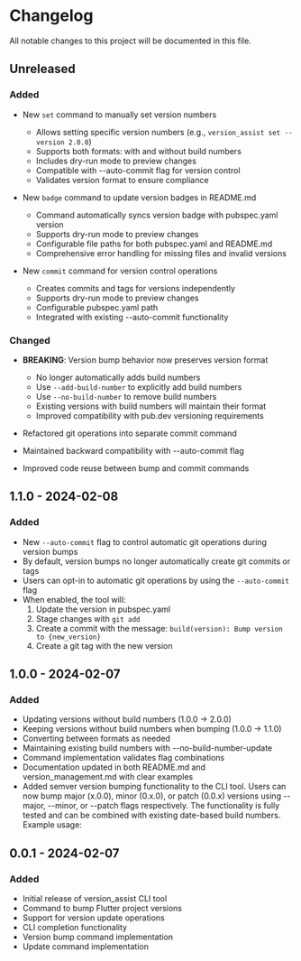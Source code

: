# Changelog

All notable changes to this project will be documented in this file.

## Unreleased

### Added

- New `set` command to manually set version numbers
  - Allows setting specific version numbers (e.g., `version_assist set --version 2.0.0`)
  - Supports both formats: with and without build numbers
  - Includes dry-run mode to preview changes
  - Compatible with --auto-commit flag for version control
  - Validates version format to ensure compliance

- New `badge` command to update version badges in README.md
  - Command automatically syncs version badge with pubspec.yaml version
  - Supports dry-run mode to preview changes
  - Configurable file paths for both pubspec.yaml and README.md
  - Comprehensive error handling for missing files and invalid versions

- New `commit` command for version control operations
  - Creates commits and tags for versions independently
  - Supports dry-run mode to preview changes
  - Configurable pubspec.yaml path
  - Integrated with existing --auto-commit functionality

### Changed

- **BREAKING**: Version bump behavior now preserves version format
  - No longer automatically adds build numbers
  - Use `--add-build-number` to explicitly add build numbers
  - Use `--no-build-number` to remove build numbers
  - Existing versions with build numbers will maintain their format
  - Improved compatibility with pub.dev versioning requirements

- Refactored git operations into separate commit command
- Maintained backward compatibility with --auto-commit flag
- Improved code reuse between bump and commit commands

## 1.1.0 - 2024-02-08

### Added

- New `--auto-commit` flag to control automatic git operations during version bumps
- By default, version bumps no longer automatically create git commits or tags
- Users can opt-in to automatic git operations by using the `--auto-commit` flag
- When enabled, the tool will:
  1. Update the version in pubspec.yaml
  2. Stage changes with `git add`
  3. Create a commit with the message: `build(version): Bump version to {new_version}`
  4. Create a git tag with the new version

## 1.0.0 - 2024-02-07

### Added

- Updating versions without build numbers (1.0.0 -> 2.0.0)
- Keeping versions without build numbers when bumping (1.0.0 -> 1.1.0)
- Converting between formats as needed
- Maintaining existing build numbers with --no-build-number-update
- Command implementation validates flag combinations
- Documentation updated in both README.md and version_management.md with clear examples
- Added semver version bumping functionality to the CLI tool. Users can now bump major (x.0.0), minor (0.x.0), or patch (0.0.x) versions using --major, --minor, or --patch flags respectively. The functionality is fully tested and can be combined with existing date-based build numbers. Example usage:

## 0.0.1 - 2024-02-07

### Added

- Initial release of version_assist CLI tool
- Command to bump Flutter project versions
- Support for version update operations
- CLI completion functionality
- Version bump command implementation
- Update command implementation
